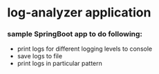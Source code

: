 
# log-analyzer application

### sample SpringBoot app to do following:
- print logs for different logging levels to console
- save logs to file
- print logs in particular pattern 
